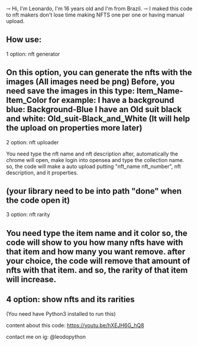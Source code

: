 ⇾ Hi, I'm Leonardo, I'm 16 years old and I'm from Brazil.
⇾ I maked this code to nft makers don't lose time making NFTS one per one or having manual upload.

How use:
------------------------------------
1 option: nft generator

On this option, you can generate the nfts with the images
(All images need be png)
Before, you need save the images in this type:
Item_Name-Item_Color
for example:
I have a background blue: 
Background-Blue
I have an Old suit black and white: 
Old_suit-Black_and_White
(It will help the upload on properties more later)
------------------------------------
2 option: nft uploader

You need type the nft name and nft description
after, automatically the chrome will open, make login into opensea and type the collection name.
so, the code will make a auto upload putting "nft_name nft_number", nft description, and it properties.

(your library need to be into path "done" when the code open it)
------------------------------------
3 option: nft rarity

You need type the item name and it color
so, the code will show to you how many nfts have with that item and how many you want remove.
after your choice, the code will remove that amount of nfts with that item.
and so, the rarity of that item will increase.
------------------------------------
4 option: show nfts and its rarities
------------------------------------
(You need have Python3 installed to run this)

content about this code:
https://youtu.be/hXEJH6G_hQ8

contact me on ig: @leodopython
